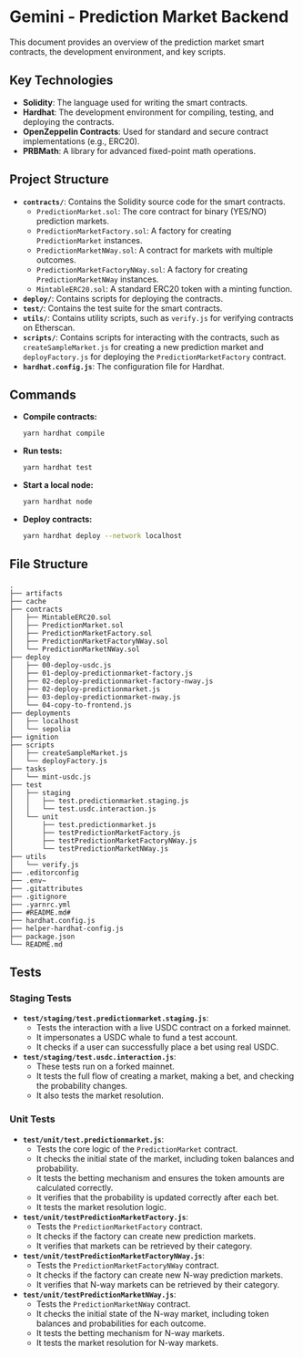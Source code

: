 # Gemini - Prediction Market Backend

This document provides an overview of the prediction market smart contracts, the development environment, and key scripts.

## Key Technologies

*   **Solidity**: The language used for writing the smart contracts.
*   **Hardhat**: The development environment for compiling, testing, and deploying the contracts.
*   **OpenZeppelin Contracts**: Used for standard and secure contract implementations (e.g., ERC20).
*   **PRBMath**: A library for advanced fixed-point math operations.

## Project Structure

*   **`contracts/`**: Contains the Solidity source code for the smart contracts.
    *   `PredictionMarket.sol`: The core contract for binary (YES/NO) prediction markets.
    *   `PredictionMarketFactory.sol`: A factory for creating `PredictionMarket` instances.
    *   `PredictionMarketNWay.sol`: A contract for markets with multiple outcomes.
    *   `PredictionMarketFactoryNWay.sol`: A factory for creating `PredictionMarketNWay` instances.
    *   `MintableERC20.sol`: A standard ERC20 token with a minting function.
*   **`deploy/`**: Contains scripts for deploying the contracts.
*   **`test/`**: Contains the test suite for the smart contracts.
*   **`utils/`**: Contains utility scripts, such as `verify.js` for verifying contracts on Etherscan.
*   **`scripts/`**: Contains scripts for interacting with the contracts, such as `createSampleMarket.js` for creating a new prediction market and `deployFactory.js` for deploying the `PredictionMarketFactory` contract.
*   **`hardhat.config.js`**: The configuration file for Hardhat.

## Commands

*   **Compile contracts:**
    ```bash
    yarn hardhat compile
    ```
*   **Run tests:**
    ```bash
    yarn hardhat test
    ```
*   **Start a local node:**
    ```bash
    yarn hardhat node
    ```
*   **Deploy contracts:**
    ```bash
    yarn hardhat deploy --network localhost
    ```

## File Structure

```
.
├── artifacts
├── cache
├── contracts
│   ├── MintableERC20.sol
│   ├── PredictionMarket.sol
│   ├── PredictionMarketFactory.sol
│   ├── PredictionMarketFactoryNWay.sol
│   └── PredictionMarketNWay.sol
├── deploy
│   ├── 00-deploy-usdc.js
│   ├── 01-deploy-predictionmarket-factory.js
│   ├── 02-deploy-predictionmarket-factory-nway.js
│   ├── 02-deploy-predictionmarket.js
│   ├── 03-deploy-predictionmarket-nway.js
│   └── 04-copy-to-frontend.js
├── deployments
│   ├── localhost
│   └── sepolia
├── ignition
├── scripts
│   ├── createSampleMarket.js
│   └── deployFactory.js
├── tasks
│   └── mint-usdc.js
├── test
│   ├── staging
│   │   ├── test.predictionmarket.staging.js
│   │   └── test.usdc.interaction.js
│   └── unit
│       ├── test.predictionmarket.js
│       ├── testPredictionMarketFactory.js
│       ├── testPredictionMarketFactoryNWay.js
│       └── testPredictionMarketNWay.js
├── utils
│   └── verify.js
├── .editorconfig
├── .env~
├── .gitattributes
├── .gitignore
├── .yarnrc.yml
├── #README.md#
├── hardhat.config.js
├── helper-hardhat-config.js
├── package.json
└── README.md
```

## Tests

### Staging Tests

*   **`test/staging/test.predictionmarket.staging.js`**:
    *   Tests the interaction with a live USDC contract on a forked mainnet.
    *   It impersonates a USDC whale to fund a test account.
    *   It checks if a user can successfully place a bet using real USDC.
*   **`test/staging/test.usdc.interaction.js`**:
    *   These tests run on a forked mainnet.
    *   It tests the full flow of creating a market, making a bet, and checking the probability changes.
    *   It also tests the market resolution.

### Unit Tests

*   **`test/unit/test.predictionmarket.js`**:
    *   Tests the core logic of the `PredictionMarket` contract.
    *   It checks the initial state of the market, including token balances and probability.
    *   It tests the betting mechanism and ensures the token amounts are calculated correctly.
    *   It verifies that the probability is updated correctly after each bet.
    *   It tests the market resolution logic.
*   **`test/unit/testPredictionMarketFactory.js`**:
    *   Tests the `PredictionMarketFactory` contract.
    *   It checks if the factory can create new prediction markets.
    *   It verifies that markets can be retrieved by their category.
*   **`test/unit/testPredictionMarketFactoryNWay.js`**:
    *   Tests the `PredictionMarketFactoryNWay` contract.
    *   It checks if the factory can create new N-way prediction markets.
    *   It verifies that N-way markets can be retrieved by their category.
*   **`test/unit/testPredictionMarketNWay.js`**:
    *   Tests the `PredictionMarketNWay` contract.
    *   It checks the initial state of the N-way market, including token balances and probabilities for each outcome.
    *   It tests the betting mechanism for N-way markets.
    *   It tests the market resolution for N-way markets.
